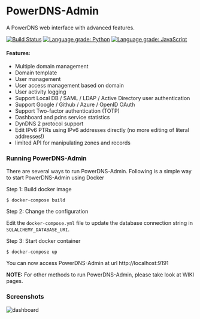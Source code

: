 # PowerDNS-Admin
A PowerDNS web interface with advanced features.

[![Build Status](https://travis-ci.org/ngoduykhanh/PowerDNS-Admin.svg?branch=master)](https://travis-ci.org/ngoduykhanh/PowerDNS-Admin)
[![Language grade: Python](https://img.shields.io/lgtm/grade/python/g/ngoduykhanh/PowerDNS-Admin.svg?logo=lgtm&logoWidth=18)](https://lgtm.com/projects/g/ngoduykhanh/PowerDNS-Admin/context:python)
[![Language grade: JavaScript](https://img.shields.io/lgtm/grade/javascript/g/ngoduykhanh/PowerDNS-Admin.svg?logo=lgtm&logoWidth=18)](https://lgtm.com/projects/g/ngoduykhanh/PowerDNS-Admin/context:javascript)

#### Features:
- Multiple domain management
- Domain template
- User management
- User access management based on domain
- User activity logging
- Support Local DB / SAML / LDAP / Active Directory user authentication
- Support Google / Github / Azure / OpenID OAuth
- Support Two-factor authentication (TOTP)
- Dashboard and pdns service statistics
- DynDNS 2 protocol support
- Edit IPv6 PTRs using IPv6 addresses directly (no more editing of literal addresses!)
- limited API for manipulating zones and records

### Running PowerDNS-Admin
There are several ways to run PowerDNS-Admin. Following is a simple way to start PowerDNS-Admin using Docker

Step 1: Build docker image

```$ docker-compose build```

Step 2: Change the configuration

Edit the `docker-compose.yml` file to update the database connection string in `SQLALCHEMY_DATABASE_URI`.

Step 3: Start docker container

```$ docker-compose up```

You can now access PowerDNS-Admin at url http://localhost:9191

**NOTE:** For other methods to run PowerDNS-Admin, please take look at WIKI pages.

### Screenshots
![dashboard](https://user-images.githubusercontent.com/6447444/44068603-0d2d81f6-9fa5-11e8-83af-14e2ad79e370.png)
